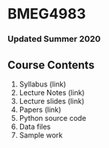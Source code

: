 # BMEG4983
### Updated Summer 2020

## Course Contents
1. Syllabus (link)
2. Lecture Notes (link)
3. Lecture slides (link)
4. Papers (link)
5. Python source code
6. Data files
7. Sample work
